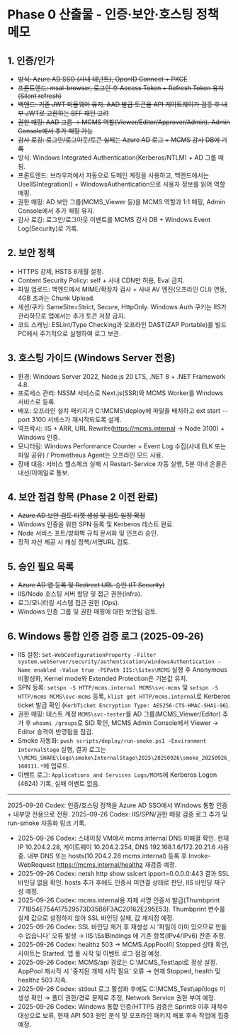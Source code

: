 # Phase 0 산출물 - 인증·보안·호스팅 정책 메모

## 1. 인증/인가
- ~~방식: Azure AD SSO (사내 테넌트), OpenID Connect + PKCE~~
- ~~프론트엔드: msal-browser, 로그인 후 Access Token + Refresh Token 유지 (Silent refresh)~~
- ~~백엔드: 기존 JWT 미들웨어 유지. AAD 발급 토큰을 API 게이트웨이가 검증 후 내부 JWT로 교환하는 BFF 패턴 고려~~
- ~~권한 매핑: AAD 그룹 → MCMS 역할(Viewer/Editor/Approver/Admin). Admin Console에서 추가 매핑 가능~~
- ~~감사 로깅: 로그인/로그아웃/토큰 실패는 Azure AD 로그 + MCMS 감사 DB에 기록~~
- 방식: Windows Integrated Authentication(Kerberos/NTLM) + AD 그룹 매핑.
- 프론트엔드: 브라우저에서 자동으로 도메인 계정을 사용하고, 백엔드에서는 UseIISIntegration() + WindowsAuthentication으로 사용자 정보를 읽어 역할 매핑.
- 권한 매핑: AD 보안 그룹(MCMS_Viewer 등)을 MCMS 역할과 1:1 매핑, Admin Console에서 추가 매핑 유지.
- 감사 로깅: 로그인/로그아웃 이벤트를 MCMS 감사 DB + Windows Event Log(Security)로 기록.

## 2. 보안 정책
- HTTPS 강제, HSTS 6개월 설정.
- Content Security Policy: self + 사내 CDN만 허용, Eval 금지.
- 파일 업로드: 백엔드에서 MIME/확장자 검사 + 사내 AV 엔진(오프라인 CLI) 연동, 4GB 초과는 Chunk Upload.
- 세션/쿠키: SameSite=Strict, Secure, HttpOnly. Windows Auth 쿠키는 IIS가 관리하므로 앱에서는 추가 토큰 저장 금지.
- 코드 스캐닝: ESLint/Type Checking과 오프라인 DAST(ZAP Portable)를 빌드 PC에서 주기적으로 실행하여 로그 보관.

## 3. 호스팅 가이드 (Windows Server 전용)
- 환경: Windows Server 2022, Node.js 20 LTS, .NET 8 + .NET Framework 4.8.
- 프로세스 관리: NSSM 서비스로 Next.js(SSR)와 MCMS Worker를 Windows 서비스로 등록.
- 배포: 오프라인 설치 패키지가 C:\MCMS\deploy에 파일을 배치하고 
ext start --port 3100 서비스가 재시작되도록 설계.
- 역프락시: IIS + ARR, URL Rewrite(https://mcms.internal → Node 3100) + Windows 인증.
- 모니터링: Windows Performance Counter + Event Log 수집(사내 ELK 또는 파일 공유) / Prometheus Agent는 오프라인 모드 사용.
- 장애 대응: 서비스 헬스체크 실패 시 Restart-Service 자동 실행, 5분 이내 온콜은 내선/이메일로 통보.

## 4. 보안 점검 항목 (Phase 2 이전 완료)
- ~~Azure AD 보안 검토 티켓 생성 및 검토 일정 확정~~
- Windows 인증을 위한 SPN 등록 및 Kerberos 테스트 완료.
- Node 서비스 포트/방화벽 규칙 문서화 및 인프라 승인.
- 정적 자산 제공 시 캐싱 정책/서명URL 검토.

## 5. 승인 필요 목록
- ~~Azure AD 앱 등록 및 Redirect URL 승인 (IT Security)~~
- IIS/Node 호스팅 서버 할당 및 접근 권한(Infra).
- 로그/모니터링 시스템 접근 권한 (Ops).
- Windows 인증 그룹 및 권한 매핑에 대한 보안팀 검토.

## 6. Windows 통합 인증 검증 로그 (2025-09-26)
- IIS 설정: `Set-WebConfigurationProperty -Filter system.webServer/security/authentication/windowsAuthentication -Name enabled -Value true -PSPath IIS:\Sites\MCMS` 실행 후 Anonymous 비활성화, Kernel mode와 Extended Protection은 기본값 유지.
- SPN 등록: `setspn -S HTTP/mcms.internal MCMS\svc-mcms` 및 `setspn -S HTTP/mcms MCMS\svc-mcms` 등록, `klist get HTTP/mcms.internal`로 Kerberos ticket 발급 확인 (`KerbTicket Encryption Type: AES256-CTS-HMAC-SHA1-96`).
- 권한 매핑: 테스트 계정 `MCMS\svc-tester`를 AD 그룹(MCMS_Viewer/Editor) 추가 후 `whoami /groups`로 SID 확인, MCMS Admin Console에서 Viewer → Editor 승격이 반영됨을 점검.
- Smoke 자동화: `pwsh scripts/deploy/run-smoke.ps1 -Environment InternalStage` 실행, 결과 로그는 `\\MCMS_SHARE\logs\smoke\InternalStage\2025\20250926\smoke_20250926_160111.*`에 업로드.
- 이벤트 로그: `Applications and Services Logs/MCMS`에 Kerberos Logon (4624) 기록, 실패 이벤트 없음.

---
2025-09-26 Codex: 인증/호스팅 정책을 Azure AD SSO에서 Windows 통합 인증 + 내부망 전용으로 전환.
2025-09-26 Codex: IIS/SPN/권한 매핑 검증 로그 추가 및 run-smoke 자동화 링크 기록.

- 2025-09-26 Codex: 스테이징 VM에서 mcms.internal DNS 미해결 확인. 현재 IP 10.204.2.28, 게이트웨이 10.204.2.254, DNS 192.168.1.6/172.20.21.6 사용 중. 내부 DNS 또는 hosts(10.204.2.28 mcms.internal) 등록 후 Invoke-WebRequest https://mcms.internal/healthz 재검증 예정.
- 2025-09-26 Codex: netsh http show sslcert ipport=0.0.0.0:443 결과 SSL 바인딩 없음 확인. hosts 추가 후에도 인증서 미연결 상태로 판단, IIS 바인딩 재구성 예정.
- 2025-09-26 Codex: mcms.internal용 자체 서명 인증서 발급(Thumbprint 771B54E754A17529573D35B6F3AC20162E295E53). Thumbprint 변수를 실제 값으로 설정하지 않아 SSL 바인딩 실패, 값 재지정 예정.
- 2025-09-26 Codex: SSL 바인딩 제거 후 재생성 시 '파일이 이미 있으므로 만들 수 없습니다' 오류 발생 → IIS:\SslBindings 에 기존 항목(IPv4/IPv6) 잔존 추정.
- 2025-09-26 Codex: healthz 503 → MCMS.AppPool이 Stopped 상태 확인, 사이트는 Started. 앱 풀 시작 및 이벤트 로그 점검 예정.
- 2025-09-26 Codex: MCMS/api 경로는 C:\MCMS_Test\api로 정상 설정. AppPool 재시작 시 '중지된 개체 시작 필요' 오류 → 현재 Stopped, health 및 healthz 503 지속.
- 2025-09-26 Codex: stdout 로그 활성화 후에도 C:\MCMS_Test\api\logs 미생성 확인 → 폴더 권한/경로 문제로 추정, Network Service 권한 부여 예정.
- 2025-09-26 Codex: Windows 통합 인증/HTTPS 검증은 Sprint8 이후 재착수 대상으로 보류, 현재 API 503 원인 분석 및 오프라인 패키지 배포 후속 작업에 집중 예정.
